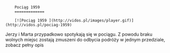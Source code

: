 
        Pociąg 1959 
        =============
        
        [![Pociąg 1959 ](http://vidos.pl/images/player.gif)](http://vidos.pl/pociag-1959)
        
        
 Jerzy i Marta przypadkowo spotykają się w pociągu. Z powodu braku wolnych miejsc zostają zmuszeni do odbycia podróży w jednym przedziale, zobacz pełny opis
    